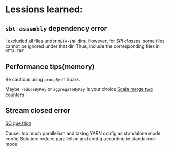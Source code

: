 
# Lessions learned:

## `sbt assembly` dependency error

I excluded all files under `META-INF` dirs. However, for *SPI classes*, some files cannot be ignored under that dir. Thus, include the corresponding files in `META-INF`

## Performance tips(memory)

Be cautious using `groupBy` in Spark.

Maybe `reduceByKey` or `aggregateByKey` is your choice 
[Scala merge two counters](http://stackoverflow.com/a/7080321/557067)

## Stream closed error

[SO question](http://stackoverflow.com/questions/34299989/spark-ioexception-stream-closed-during-logging/34321585)

Cause: too much parallelism and taking YARN config as standalone mode config
Solution: reduce parallelism and config according to standalone mode 
